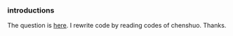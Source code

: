 ### introductions

The question is [here](http://coolshell.cn/articles/10476.html). I rewrite code by reading codes of chenshuo. Thanks.
